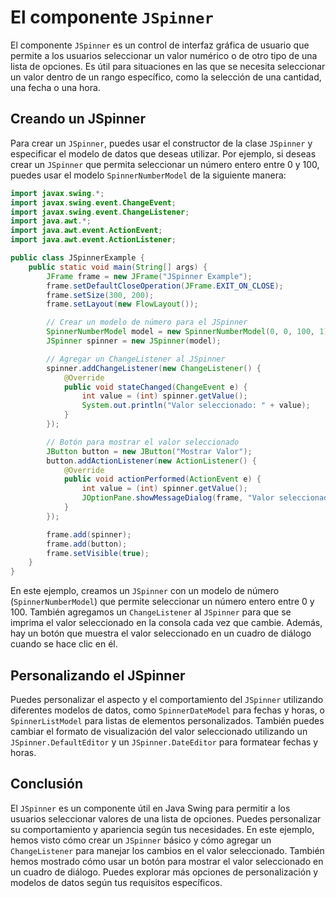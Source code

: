 # El componente `JSpinner`

El componente `JSpinner` es un control de interfaz gráfica de usuario que permite a los usuarios seleccionar un valor
numérico o de otro tipo de una lista de opciones. Es útil para situaciones en las que se necesita seleccionar un valor
dentro de un rango específico, como la selección de una cantidad, una fecha o una hora.

## Creando un JSpinner

Para crear un `JSpinner`, puedes usar el constructor de la clase `JSpinner` y especificar el modelo de datos que deseas
utilizar. Por ejemplo, si deseas crear un `JSpinner` que permita seleccionar un número entero entre 0 y 100, puedes usar
el modelo `SpinnerNumberModel` de la siguiente manera:

```java
import javax.swing.*;
import javax.swing.event.ChangeEvent;
import javax.swing.event.ChangeListener;
import java.awt.*;
import java.awt.event.ActionEvent;
import java.awt.event.ActionListener;

public class JSpinnerExample {
    public static void main(String[] args) {
        JFrame frame = new JFrame("JSpinner Example");
        frame.setDefaultCloseOperation(JFrame.EXIT_ON_CLOSE);
        frame.setSize(300, 200);
        frame.setLayout(new FlowLayout());

        // Crear un modelo de número para el JSpinner
        SpinnerNumberModel model = new SpinnerNumberModel(0, 0, 100, 1);
        JSpinner spinner = new JSpinner(model);

        // Agregar un ChangeListener al JSpinner
        spinner.addChangeListener(new ChangeListener() {
            @Override
            public void stateChanged(ChangeEvent e) {
                int value = (int) spinner.getValue();
                System.out.println("Valor seleccionado: " + value);
            }
        });

        // Botón para mostrar el valor seleccionado
        JButton button = new JButton("Mostrar Valor");
        button.addActionListener(new ActionListener() {
            @Override
            public void actionPerformed(ActionEvent e) {
                int value = (int) spinner.getValue();
                JOptionPane.showMessageDialog(frame, "Valor seleccionado: " + value);
            }
        });

        frame.add(spinner);
        frame.add(button);
        frame.setVisible(true);
    }
}
```

En este ejemplo, creamos un `JSpinner` con un modelo de número (`SpinnerNumberModel`) que permite seleccionar un
número entero entre 0 y 100. También agregamos un `ChangeListener` al `JSpinner` para que se imprima el valor
seleccionado en la consola cada vez que cambie. Además, hay un botón que muestra el valor seleccionado en un cuadro de
diálogo cuando se hace clic en él.

## Personalizando el JSpinner

Puedes personalizar el aspecto y el comportamiento del `JSpinner` utilizando diferentes modelos de datos, como
`SpinnerDateModel` para fechas y horas, o `SpinnerListModel` para listas de elementos personalizados. También puedes
cambiar el formato de visualización del valor seleccionado utilizando un `JSpinner.DefaultEditor` y un
`JSpinner.DateEditor` para formatear fechas y horas.

## Conclusión

El `JSpinner` es un componente útil en Java Swing para permitir a los usuarios seleccionar valores de una lista de
opciones. Puedes personalizar su comportamiento y apariencia según tus necesidades. En este ejemplo, hemos visto cómo
crear un `JSpinner` básico y cómo agregar un `ChangeListener` para manejar los cambios en el valor seleccionado. También
hemos mostrado cómo usar un botón para mostrar el valor seleccionado en un cuadro de diálogo. Puedes explorar más
opciones de personalización y modelos de datos según tus requisitos específicos.